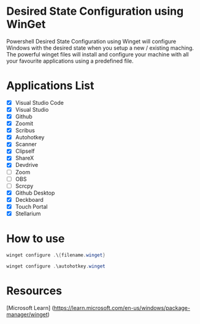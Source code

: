 # Desired State Configuration using WinGet
Powershell Desired State Configuration using Winget will configure Windows with the desired state when you setup a new / existing maching. The powerful winget files will install and configure your machine with all your favourite applications using a predefined file. 

# Applications List 
- [x] Visual Studio Code
- [x] Visual Studio
- [x] Github
- [x] Zoomit
- [x] Scribus
- [x] Autohotkey
- [x] Scanner
- [x] Clipself
- [x] ShareX
- [x] Devdrive
- [ ] Zoom
- [ ] OBS
- [ ] Scrcpy
- [x] Github Desktop
- [x] Deckboard
- [x] Touch Portal
- [x] Stellarium
# How to use
```powershell
winget configure .\{filename.winget} 

winget configure .\autohotkey.winget
```
# Resources
[Microsoft Learn] (https://learn.microsoft.com/en-us/windows/package-manager/winget)


      


